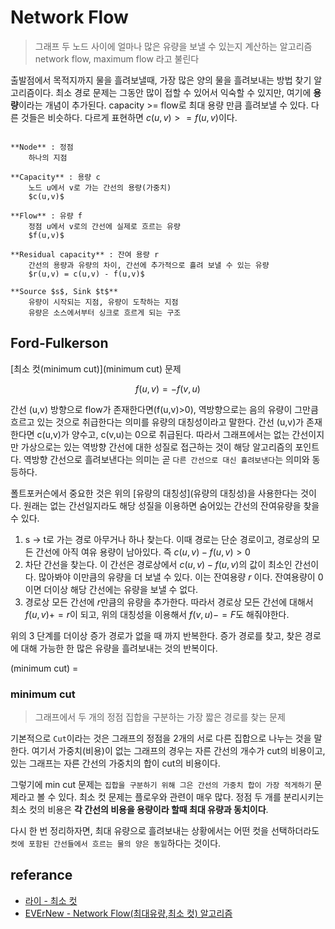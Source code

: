# Network Flow

> 그래프 두 노드 사이에 얼마나 많은 유량을 보낼 수 있는지 계산하는 알고리즘
> network flow, maximum flow 라고 불린다

출발점에서 목적지까지 물을 흘려보낼때, 가장 많은 양의 물을 흘려보내는 방법 찾기 알고리즘이다. 최소 경로 문제는 그동안 많이 접할 수 있어서 익숙할 수 있지만, 여기에 **용량**이라는 개념이 추가된다. $\text{capacity >= flow}$로 최대 용량 만큼 흘려보낼 수 있다. 다른 것들은 비슷하다. 다르게 표현하면 $c(u,v) >= f(u,v)$이다.

```{note} wordpool

**Node** : 정점
    하나의 지점

**Capacity** : 용량 c
    노드 u에서 v로 가는 간선의 용량(가중치)
    $c(u,v)$

**Flow** : 유량 f
    정점 u에서 v로의 간선에 실제로 흐르는 유량
    $f(u,v)$

**Residual capacity** : 잔여 용량 r
    간선의 용량과 유량의 차이, 간선에 추가적으로 흘려 보낼 수 있는 유량
    $r(u,v) = c(u,v) - f(u,v)$

**Source $s$, Sink $t$**
    유량이 시작되는 지점, 유량이 도착하는 지점
    유량은 소스에서부터 싱크로 흐르게 되는 구조
```

## Ford-Fulkerson

[최소 컷(minimum cut)](minimum cut) 문제

$$
\tag{유량의 대칭성}
f(u,v) = -f(v,u)
$$

간선 (u,v) 방향으로 flow가 존재한다면(f(u,v)>0), 역방향으로는 음의 유량이 그만큼 흐르고 있는 것으로 취급한다는 의미를 유량의 대칭성이라고 말한다. 간선 (u,v)가 존재한다면 c(u,v)가 양수고, c(v,u)는 0으로 취급된다. 따라서 그래프에서는 없는 간선이지만 가상으로는 있는 역방향 간선에 대한 성질로 접근하는 것이 해당 알고리즘의 포인트다. 역방향 간선으로 흘려보낸다는 의미는 곧 `다른 간선으로 대신 흘려보낸다`는 의미와 동등하다.

폴트포커슨에서 중요한 것은 위의 [유량의 대칭성](유량의 대칭성)을 사용한다는 것이다. 원래는 없는 간선일지라도 해당 성질을 이용하면 숨어있는 간선의 잔여유량을 찾을 수 있다.

1. s $\to$ t로 가는 경로 아무거나 하나 찾는다. 이때 경로는 단순 경로이고, 경로상의 모든 간선에 아직 여유 용량이 남아있다. 즉 $c(u,v)-f(u,v) > 0$
2. 차단 간선을 찾는다. 이 간선은 경로상에서 $c(u,v)-f(u,v)$의 값이 최소인 간선이다. 많아봐야 이만큼의 유량을 더 보낼 수 있다. 이는 잔여용량 $r$ 이다. 잔여용량이 0이면 더이상 해당 간선에는 유량을 보낼 수 없다.
3. 경로상 모든 간선에 $r$만큼의 유량을 추가한다. 따라서 경로상 모든 간선에 대해서 $f(u,v)+=r$이 되고, 위의 대칭성을 이용해서 $f(v,u)-=F$도 해줘야한다.

위의 3 단계를 더이상 증가 경로가 없을 때 까지 반복한다. 증가 경로를 찾고, 찾은 경로에 대해 가능한 한 많은 유량을 흘려보내는 것의 반복이다.

(minimum cut) =
### minimum cut

> 그래프에서 두 개의 정점 집합을 구분하는 가장 짧은 경로를 찾는 문제

기본적으로 `Cut`이라는 것은 그래프의 정점을 2개의 서로 다른 집합으로 나누는 것을 말한다. 여기서 가중치(비용)이 없는 그래프의 경우는 자른 간선의 개수가 cut의 비용이고, 있는 그래프는 자른 간선의 가중치의 합이 cut의 비용이다.

그렇기에 min cut 문제는 `집합을 구분하기 위해 그은 간선의 가중치 합이 가장 적게하기` 문제라고 볼 수 있다. 최소 컷 문제는 플로우와 관련이 매우 많다. 정점 두 개를 분리시키는 최소 컷의 비용은 **각 간선의 비용을 용량이라 할때 최대 유량과 동치이다**.

다시 한 번 정리하자면, 최대 유량으로 흘려보내는 상황에서는 어떤 컷을 선택하더라도 `컷에 포함된 간선들에서 흐르는 물의 양은 동일`하다는 것이다.


## referance

- [라이 - 최소 컷](https://blog.naver.com/kks227/220808685331)
- [EVErNew - Network Flow(최대유량,최소 컷) 알고리즘](https://everenew.tistory.com/177)
